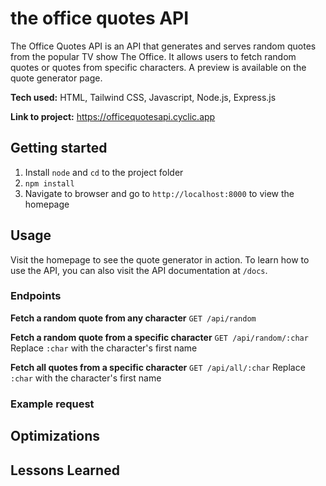 # the office quotes API
The Office Quotes API is an API that generates and serves random quotes from the popular TV show The Office. It allows users to fetch random quotes or quotes from specific characters. A preview is available on the quote generator page.

**Tech used:** HTML, Tailwind CSS, Javascript, Node.js, Express.js

**Link to project:** https://officequotesapi.cyclic.app

## Getting started
1. Install `node` and `cd` to the project folder
2. `npm install`
3. Navigate to browser and go to `http://localhost:8000` to view the homepage

## Usage
Visit the homepage to see the quote generator in action. To learn how to use the API, you can also visit the API documentation at `/docs`.

### Endpoints
**Fetch a random quote from any character**
`GET /api/random`

**Fetch a random quote from a specific character**
`GET /api/random/:char`
Replace `:char` with the character's first name

**Fetch all quotes from a specific character**
`GET /api/all/:char`
Replace `:char` with the character's first name

### Example request


## Optimizations

## Lessons Learned